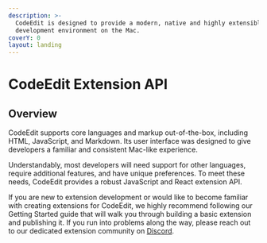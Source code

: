 ```yaml
---
description: >-
  CodeEdit is designed to provide a modern, native and highly extensible
  development environment on the Mac.
coverY: 0
layout: landing
---
```


# CodeEdit Extension API

## Overview

CodeEdit supports core languages and markup out-of-the-box, including HTML, JavaScript, and Markdown. Its user interface was designed to give developers a familiar and consistent Mac-like experience.

Understandably, most developers will need support for other languages, require additional features, and have unique preferences. To meet these needs, CodeEdit provides a robust JavaScript and React extension API.

If you are new to extension development or would like to become familiar with creating extensions for CodeEdit, we highly recommend following our Getting Started guide that will walk you through building a basic extension and publishing it. If you run into problems along the way, please reach out to our dedicated extension community on [Discord](https://discord.gg/vChUXVf9Em).
